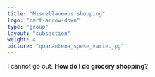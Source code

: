 ```yaml
---
title: "Miscellaneous shopping"
logo: "cart-arrow-down"
type: "group"
layout: "subsection"
weight: 4
picture: "quarantena_spese_varie.jpg"
---
```


I cannot go out. **How do I do grocery shopping?**
